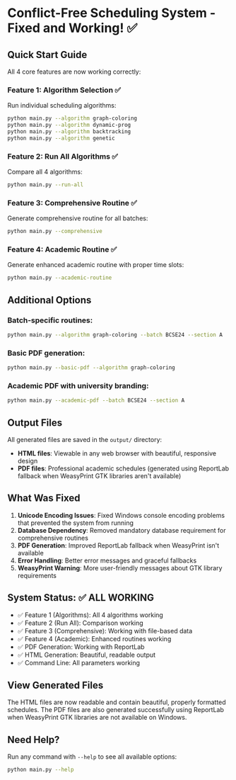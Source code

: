 # Conflict-Free Scheduling System - Fixed and Working! ✅

## Quick Start Guide

All 4 core features are now working correctly:

### Feature 1: Algorithm Selection ✅
Run individual scheduling algorithms:
```bash
python main.py --algorithm graph-coloring
python main.py --algorithm dynamic-prog
python main.py --algorithm backtracking
python main.py --algorithm genetic
```

### Feature 2: Run All Algorithms ✅
Compare all 4 algorithms:
```bash
python main.py --run-all
```

### Feature 3: Comprehensive Routine ✅
Generate comprehensive routine for all batches:
```bash
python main.py --comprehensive
```

### Feature 4: Academic Routine ✅
Generate enhanced academic routine with proper time slots:
```bash
python main.py --academic-routine
```

## Additional Options

### Batch-specific routines:
```bash
python main.py --algorithm graph-coloring --batch BCSE24 --section A
```

### Basic PDF generation:
```bash
python main.py --basic-pdf --algorithm graph-coloring
```

### Academic PDF with university branding:
```bash
python main.py --academic-pdf --batch BCSE24 --section A
```

## Output Files

All generated files are saved in the `output/` directory:
- **HTML files**: Viewable in any web browser with beautiful, responsive design
- **PDF files**: Professional academic schedules (generated using ReportLab fallback when WeasyPrint GTK libraries aren't available)

## What Was Fixed

1. **Unicode Encoding Issues**: Fixed Windows console encoding problems that prevented the system from running
2. **Database Dependency**: Removed mandatory database requirement for comprehensive routines
3. **PDF Generation**: Improved ReportLab fallback when WeasyPrint isn't available
4. **Error Handling**: Better error messages and graceful fallbacks
5. **WeasyPrint Warning**: More user-friendly messages about GTK library requirements

## System Status: ✅ ALL WORKING

- ✅ Feature 1 (Algorithms): All 4 algorithms working
- ✅ Feature 2 (Run All): Comparison working
- ✅ Feature 3 (Comprehensive): Working with file-based data
- ✅ Feature 4 (Academic): Enhanced routines working
- ✅ PDF Generation: Working with ReportLab
- ✅ HTML Generation: Beautiful, readable output
- ✅ Command Line: All parameters working

## View Generated Files

The HTML files are now readable and contain beautiful, properly formatted schedules. The PDF files are also generated successfully using ReportLab when WeasyPrint GTK libraries are not available on Windows.

## Need Help?

Run any command with `--help` to see all available options:
```bash
python main.py --help
```

